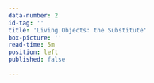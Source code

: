 ```yaml
---
data-number: 2
id-tag: ''
title: 'Living Objects: the Substitute'
box-picture: ''
read-time: 5m
position: left
published: false

---
```

